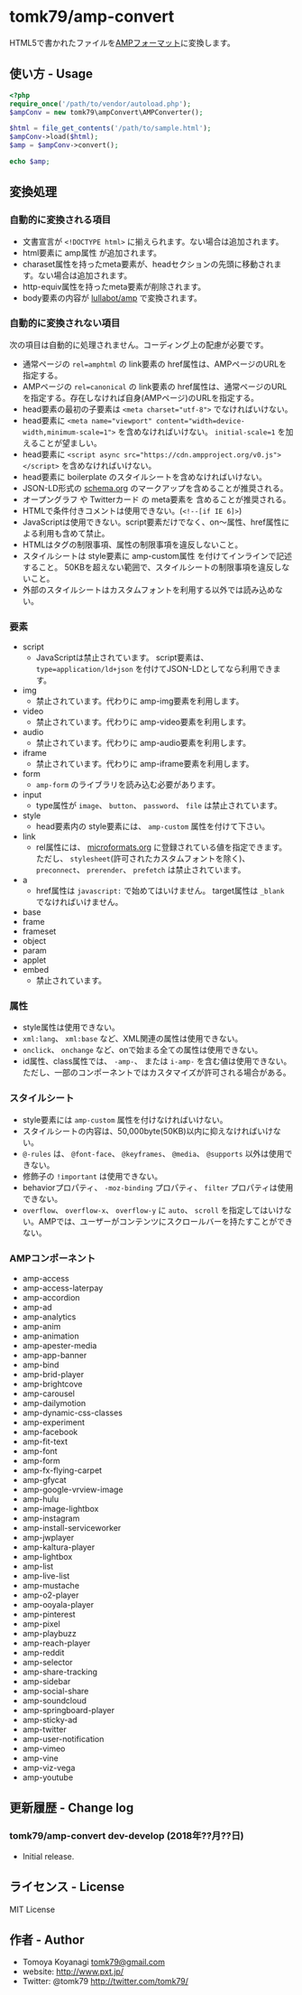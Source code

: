 # tomk79/amp-convert
HTML5で書かれたファイルを[AMPフォーマット](https://www.ampproject.org/ja/docs/reference/spec#required-markup)に変換します。


## 使い方 - Usage

```php
<?php
require_once('/path/to/vendor/autoload.php');
$ampConv = new tomk79\ampConvert\AMPConverter();

$html = file_get_contents('/path/to/sample.html');
$ampConv->load($html);
$amp = $ampConv->convert();

echo $amp;
```


## 変換処理

### 自動的に変換される項目

- 文書宣言が `<!DOCTYPE html>` に揃えられます。ない場合は追加されます。
- html要素に amp属性 が追加されます。
- charaset属性を持ったmeta要素が、headセクションの先頭に移動されます。ない場合は追加されます。
- http-equiv属性を持ったmeta要素が削除されます。
- body要素の内容が [lullabot/amp](https://packagist.org/packages/lullabot/amp) で変換されます。

### 自動的に変換されない項目

次の項目は自動的に処理されません。コーディング上の配慮が必要です。

- 通常ページの `rel=amphtml` の link要素の href属性は、AMPページのURLを指定する。
- AMPページの `rel=canonical` の link要素の href属性は、通常ページのURLを指定する。存在しなければ自身(AMPページ)のURLを指定する。
- head要素の最初の子要素は `<meta charset="utf-8">` でなければいけない。
- head要素に `<meta name="viewport" content="width=device-width,minimum-scale=1">` を含めなければいけない。 `initial-scale=1` を加えることが望ましい。
- head要素に `<script async src="https://cdn.ampproject.org/v0.js"></script>` を含めなければいけない。
- head要素に boilerplate のスタイルシートを含めなければいけない。
- JSON-LD形式の [schema.org](http://schema.org/) のマークアップを含めることが推奨される。
- オープングラフ や Twitterカード の meta要素を 含めることが推奨される。
- HTMLで条件付きコメントは使用できない。(`<!--[if IE 6]>`)
- JavaScriptは使用できない。script要素だけでなく、on〜属性、href属性による利用も含めて禁止。
- HTMLはタグの制限事項、属性の制限事項を違反しないこと。
- スタイルシートは style要素に amp-custom属性 を付けてインラインで記述すること。 50KBを超えない範囲で、スタイルシートの制限事項を違反しないこと。
- 外部のスタイルシートはカスタムフォントを利用する以外では読み込めない。

### 要素

- script
	- JavaScriptは禁止されています。 script要素は、 `type=application/ld+json` を付けてJSON-LDとしてなら利用できます。
- img
	- 禁止されています。代わりに amp-img要素を利用します。
- video
	- 禁止されています。代わりに amp-video要素を利用します。
- audio
	- 禁止されています。代わりに amp-audio要素を利用します。
- iframe
	- 禁止されています。代わりに amp-iframe要素を利用します。
- form
	- `amp-form` のライブラリを読み込む必要があります。
- input
	- type属性が `image`、 `button`、 `password`、 `file` は禁止されています。
- style
	- head要素内の style要素には、 `amp-custom` 属性を付けて下さい。
- link
	- rel属性には、 [microformats.org](http://microformats.org/) に登録されている値を指定できます。 ただし、 `stylesheet`(許可されたカスタムフォントを除く)、 `preconnect`、 `prerender`、 `prefetch` は禁止されています。
- a
	- href属性は `javascript:` で始めてはいけません。 target属性は `_blank` でなければいけません。
- base
- frame
- frameset
- object
- param
- applet
- embed
	- 禁止されています。

### 属性

- style属性は使用できない。
- `xml:lang`、 `xml:base` など、XML関連の属性は使用できない。
- `onclick`、 `onchange` など、onで始まる全ての属性は使用できない。
- id属性、class属性では、 `-amp-`、 または `i-amp-` を含む値は使用できない。ただし、一部のコンポーネントではカスタマイズが許可される場合がある。

### スタイルシート

- style要素には `amp-custom` 属性を付けなければいけない。
- スタイルシートの内容は、50,000byte(50KB)以内に抑えなければいけない。
- `@-rules` は、 `@font-face`、 `@keyframes`、 `@media`、 `@supports` 以外は使用できない。
- 修飾子の `!important` は使用できない。
- behaviorプロパティ、 `-moz-binding` プロパティ、 `filter` プロパティは使用できない。
- `overflow`、 `overflow-x`、 `overflow-y` に `auto`、 `scroll` を指定してはいけない。AMPでは、ユーザーがコンテンツにスクロールバーを持たすことができない。

### AMPコンポーネント

- amp-access
- amp-access-laterpay
- amp-accordion
- amp-ad
- amp-analytics
- amp-anim
- amp-animation
- amp-apester-media
- amp-app-banner
- amp-bind
- amp-brid-player
- amp-brightcove
- amp-carousel
- amp-dailymotion
- amp-dynamic-css-classes
- amp-experiment
- amp-facebook
- amp-fit-text
- amp-font
- amp-form
- amp-fx-flying-carpet
- amp-gfycat
- amp-google-vrview-image
- amp-hulu
- amp-image-lightbox
- amp-instagram
- amp-install-serviceworker
- amp-jwplayer
- amp-kaltura-player
- amp-lightbox
- amp-list
- amp-live-list
- amp-mustache
- amp-o2-player
- amp-ooyala-player
- amp-pinterest
- amp-pixel
- amp-playbuzz
- amp-reach-player
- amp-reddit
- amp-selector
- amp-share-tracking
- amp-sidebar
- amp-social-share
- amp-soundcloud
- amp-springboard-player
- amp-sticky-ad
- amp-twitter
- amp-user-notification
- amp-vimeo
- amp-vine
- amp-viz-vega
- amp-youtube


## 更新履歴 - Change log

### tomk79/amp-convert dev-develop (2018年??月??日)

- Initial release.


## ライセンス - License

MIT License


## 作者 - Author

- Tomoya Koyanagi <tomk79@gmail.com>
- website: <http://www.pxt.jp/>
- Twitter: @tomk79 <http://twitter.com/tomk79/>
